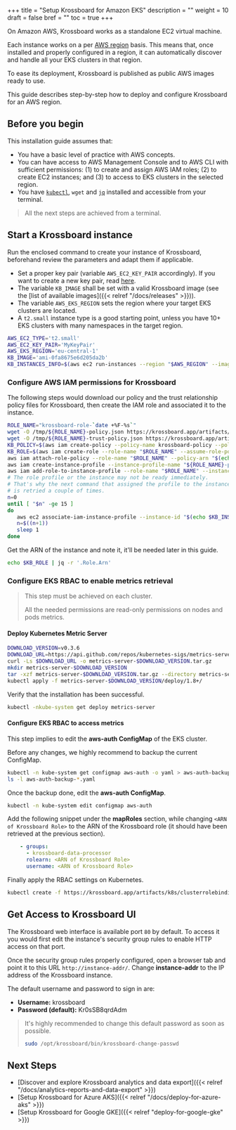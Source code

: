+++
title = "Setup Krossboard for Amazon EKS"
description = ""
weight = 10
draft = false
bref = ""
toc = true 
+++

On Amazon AWS, Krossboard works as a standalone EC2 virtual machine. 

Each instance works on a per [AWS region](https://docs.aws.amazon.com/en_us/AWSEC2/latest/UserGuide/using-regions-availability-zones.html) basis. This means that, once installed and properly configured in a region, it can automatically discover and handle all your EKS clusters in that region. 

To ease its deployment, Krossboard is published as public AWS images ready to use.

This guide describes step-by-step how to deploy and configure Krossboard for an AWS region. 

## Before you begin
This installation guide assumes that:

* You have a basic level of practice with AWS concepts.
* You can have access to AWS Management Console and to AWS CLI with sufficient permissions: (1) to create and assign AWS IAM roles; (2) to create EC2 instances; and (3) to access to EKS clusters in the selected region.
* You have [`kubectl`](https://kubernetes.io/fr/docs/tasks/tools/install-kubectl/), `wget` and [`jq`](https://stedolan.github.io/jq/) installed and accessible from your terminal.

> All the next steps are achieved from a terminal.

## Start a Krossboard instance
Run the enclosed command to create your instance of Krossboard, beforehand review the parameters and adapt them if applicable.
  * Set a proper key pair (variable `AWS_EC2_KEY_PAIR` accordingly). If you want to create a new key pair, read [here](https://docs.aws.amazon.com/cli/latest/userguide/cli-services-ec2-keypairs.html).
  * The variable `KB_IMAGE` shall be set with a valid Krossboard image (see the [list of available images]({{< relref "/docs/releases" >}})).
  * The variable `AWS_EKS_REGION` sets the region where your target EKS clusters are located.
  * A `t2.small` instance type is a good starting point, unless you have 10+ EKS clusters with many namespaces in the target region.

```sh
AWS_EC2_TYPE='t2.small'
AWS_EC2_KEY_PAIR='MyKeyPair'
AWS_EKS_REGION='eu-central-1'
KB_IMAGE='ami-0fa8675e6d205da2b'
KB_INSTANCES_INFO=$(aws ec2 run-instances --region "$AWS_REGION" --image-id "$KB_IMAGE" --instance-type "$AWS_EC2_TYPE" --key-name "$AWS_EC2_KEY_PAIR" --count 1)
```

### Configure AWS IAM permissions for Krossboard
The following steps would download our policy and the trust relationship policy files for Krossboard, then create the IAM role and associated it to the instance.

```bash
ROLE_NAME="krossboard-role-`date +%F-%s`"
wget -O /tmp/${ROLE_NAME}-policy.json https://krossboard.app/artifacts/aws/krossboard-role-policy.json
wget -O /tmp/${ROLE_NAME}-trust-policy.json https://krossboard.app/artifacts/aws/krossboard-role-trust-policy.json
KB_POLICY=$(aws iam create-policy --policy-name krossboard-policy --policy-document file:///tmp/${ROLE_NAME}-policy.json)
KB_ROLE=$(aws iam create-role --role-name "$ROLE_NAME" --assume-role-policy-document file:///tmp/${ROLE_NAME}-trust-policy.json)
aws iam attach-role-policy --role-name "$ROLE_NAME" --policy-arn "$(echo $KB_POLICY | jq -r '.Policy.Arn')"
aws iam create-instance-profile --instance-profile-name "${ROLE_NAME}-profile"
aws iam add-role-to-instance-profile --role-name "$ROLE_NAME" --instance-profile-name "${ROLE_NAME}-profile"
# The role profile or the instance may not be ready immediately.
# That's why the next command that assigned the profile to the instance
# is retried a couple of times.
n=0
until [ "$n" -ge 15 ]
do
   aws ec2 associate-iam-instance-profile --instance-id "$(echo $KB_INSTANCES_INFO | jq -r '.Instances[0].InstanceId')" --iam-instance-profile Name="${ROLE_NAME}-profile" && break
   n=$((n+1)) 
   sleep 1
done
```

Get the ARN of the instance and note it, it'll be needed later in this guide.

```sh
echo $KB_ROLE | jq -r '.Role.Arn'
```


### Configure EKS RBAC to enable metrics retrieval
> This step must be achieved on each cluster.
> 
> All the needed permissions are read-only permissions on nodes and pods metrics.


#### Deploy Kubernetes Metric Server

```bash
DOWNLOAD_VERSION=v0.3.6
DOWNLOAD_URL=https://api.github.com/repos/kubernetes-sigs/metrics-server/tarball/${DOWNLOAD_VERSION}
curl -Ls $DOWNLOAD_URL -o metrics-server-$DOWNLOAD_VERSION.tar.gz
mkdir metrics-server-$DOWNLOAD_VERSION
tar -xzf metrics-server-$DOWNLOAD_VERSION.tar.gz --directory metrics-server-$DOWNLOAD_VERSION --strip-components 1
kubectl apply -f metrics-server-$DOWNLOAD_VERSION/deploy/1.8+/
```

Verify that the installation has been successful.

```bash
kubectl -nkube-system get deploy metrics-server
```


#### Configure EKS RBAC to access metrics

This step implies to edit the **aws-auth ConfigMap** of the EKS cluster.

Before any changes, we highly recommend to backup the current ConfigMap.

```bash
kubectl -n kube-system get configmap aws-auth -o yaml > aws-auth-backup-$(date +%F).yaml
ls -l aws-auth-backup-*.yaml
```

Once the backup done, edit the **aws-auth ConfigMap**.

```bash
kubectl -n kube-system edit configmap aws-auth
```

Add the following snippet under the **mapRoles** section, while changing `<ARN of Krossboard Role>` to the ARN of the Krossboard role (it should have been retrieved at the previous section).

```yaml
    - groups:
      - krossboard-data-processor
      rolearn: <ARN of Krossboard Role>
      username: <ARN of Krossboard Role>
```

Finally apply the RBAC settings on Kubernetes.

```bash
kubectl create -f https://krossboard.app/artifacts/k8s/clusterrolebinding-eks.yml
```

## Get Access to Krossboard UI
The Krossboard web interface is available port `80` by default. To access it you would first edit the instance's security group rules to enable HTTP access on that port.

Once the security group rules properly configured, open a browser tab and point it to this URL `http://instance-addr/`. Change **instance-addr** to the IP address of the Krossboard instance.

The default username and password to sign in are:

* **Username:** krossboard
* **Password (default):** Kr0sSB8qrdAdm

> It's highly recommended to change this default password as soon as possible. 
> ```bash
> sudo /opt/krossboard/bin/krossboard-change-passwd
> ```

## Next Steps
* [Discover and explore Krossboard analytics and data export]({{< relref "/docs/analytics-reports-and-data-export" >}})
* [Setup Krossboard for Azure AKS]({{< relref "/docs/deploy-for-azure-aks" >}})
* [Setup Krossboard for Google GKE]({{< relref "deploy-for-google-gke" >}})